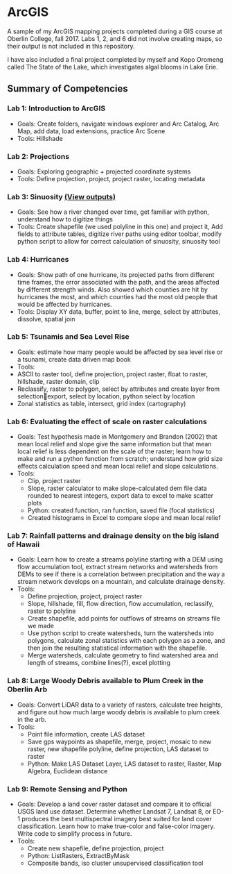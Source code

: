 # ArcGIS
A sample of my ArcGIS mapping projects completed during a GIS course at Oberlin College, fall 2017.
Labs 1, 2, and 6 did not involve creating maps, so their output is not included in this repository. 

I have also included a final project completed by myself and Kopo Oromeng called The State of the Lake, which investigates algal blooms in Lake Erie. 

## Summary of Competencies
### Lab 1: Introduction to ArcGIS
-	Goals: Create folders, navigate windows explorer and Arc Catalog, Arc Map, add data, load extensions, practice Arc Scene
-	Tools: Hillshade
### Lab 2: Projections
-	Goals: Exploring geographic + projected coordinate systems
-	Tools: Define projection, project, project raster, locating metadata
### Lab 3: Sinuosity [(View outputs)](https://github.com/valhella/ArcGIS/blob/9508cf6ecff3b822373e1eff6fd8b987d39f3fc2/Lab%203:%20Sinuosity.md)
-	Goals: See how a river changed over time, get familiar with python, understand how to digitize things
-	Tools: Create shapefile (we used polyline in this one) and project it, Add fields to attribute tables, digitize river paths using editor toolbar, modify python script to allow for correct calculation of sinuosity, sinuosity tool
### Lab 4: Hurricanes
-	Goals: Show path of one hurricane, its projected paths from different time frames, the error associated with the path, and the areas affected by different strength winds. Also showed which counties are hit by hurricanes the most, and which counties had the most old people that would be affected by hurricanes. 
-	Tools: Display XY data, buffer, point to line, merge, select by attributes, dissolve, spatial join
### Lab 5: Tsunamis and Sea Level Rise
-	Goals: estimate how many people would be affected by sea level rise or a tsunami, create data driven map book
-	Tools: 
  - ASCII to raster tool, define projection, project raster, float to raster, hillshade, raster domain, clip
  - Reclassify, raster to polygon, select by attributes and create layer from selectionexport, select by location, python select by location
  - Zonal statistics as table, intersect, grid index (cartography)
### Lab 6: Evaluating the effect of scale on raster calculations 
-	Goals: Test hypothesis made in Montgomery and Brandon (2002) that mean local relief and slope give the same information but that mean local relief is less dependent on the scale of the raster; learn how to make and run a python function from scratch; understand how grid size effects calculation speed and mean local relief and slope calculations. 
-	Tools:
    - Clip, project raster
    - Slope, raster calculator to make slope-calculated dem file data rounded to nearest integers, export data to excel to make scatter plots
    - Python: created function, ran function, saved file (focal statistics)
    - Created histograms in Excel to compare slope and mean local relief
### Lab 7: Rainfall patterns and drainage density on the big island of Hawaii
- Goals: Learn how to create a streams polyline starting with a DEM using flow accumulation tool, extract stream networks and watersheds from DEMs to see if there is a correlation between precipitation and the way a stream network develops on a mountain, and calculate drainage density. 
- Tools: 
  - Define projection, project, project raster
  - Slope, hillshade, fill, flow direction, flow accumulation, reclassify, raster to polyline
  - Create shapefile, add points for outflows of streams on streams file we made
  - Use python script to create watersheds, turn the watersheds into polygons, calculate zonal statistics with each polygon as a zone, and then join the resulting statistical information with the shapefile.
  - Merge watersheds, calculate geometry to find watershed area and length of streams, combine lines(?), excel plotting
### Lab 8: Large Woody Debris available to Plum Creek in the Oberlin Arb
-	Goals: Convert LiDAR data to a variety of rasters, calculate tree heights, and figure out how much large woody debris is available to plum creek in the arb. 
-	Tools:
    -	Point file information, create LAS dataset
    - Save gps waypoints as shapefile, merge, project, mosaic to new raster, new shapefile polyline, define projection, LAS dataset to raster
    - Python: Make LAS Dataset Layer, LAS dataset to raster, Raster, Map Algebra, Euclidean distance
### Lab 9: Remote Sensing and Python
- Goals: Develop a land cover raster dataset and compare it to official USGS land use dataset. Determine whether Landsat 7, Landsat 8, or EO-1 produces the best multispectral imagery best suited for land cover classification. Learn how to make true-color and false-color imagery. Write code to simplify process in future.
- Tools:
  - Create new shapefile, define projection, project
  - Python: ListRasters, ExtractByMask
  - Composite bands, iso cluster unsupervised classification tool

